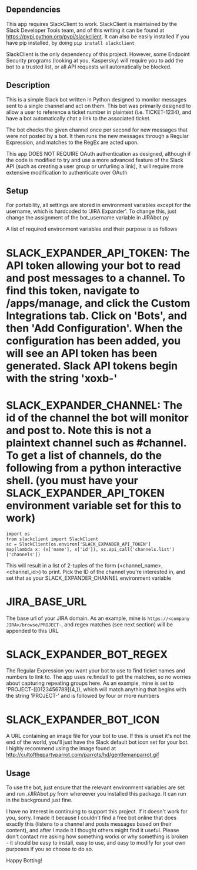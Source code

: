 ## Dependencies
This app requires SlackClient to work. SlackClient is maintained by the Slack Developer Tools team, and of this writing it can be found at https://pypi.python.org/pypi/slackclient. It can also be easily installed if you have pip installed, by doing `pip install slackclient`

SlackClient is the only dependency of this project. However, some Endpoint Security programs (looking at you, Kaspersky) will require you to add the bot to a trusted list, or all API requests will automatically be blocked.

## Description

This is a simple Slack bot written in Python designed to monitor messages sent to a single channel and act on them. This bot was primarily designed to allow a user to reference a ticket number in plaintext (i.e. TICKET-1234), and have a bot automatically chat a link to the associated ticket.

The bot checks the given channel once per second for new messages that were not posted by a bot. It then runs the new messages through a Regular Expression, and matches to the RegEx are acted upon.

This app DOES NOT REQUIRE OAuth authentication as designed, although if the code is modified to try and use a more advanced feature of the Slack API (such as creating a user group or unfurling a link), it will require more extensive modification to authenticate over OAuth

## Setup
For portability, all settings are stored in environment variables except for the username, which is hardcoded to 'JIRA Expander'. To change this, just change the assignment of the bot_username variable in JIRAbot.py

A list of required environment variables and their purpose is as follows

# SLACK_EXPANDER_API_TOKEN: The API token allowing your bot to read and post messages to a channel. To find this token, navigate to <your Slack Domain>/apps/manage, and click the Custom Integrations tab. Click on 'Bots', and then 'Add Configuration'. When the configuration has been added, you will see an API token has been generated. Slack API tokens begin with the string 'xoxb-'

# SLACK_EXPANDER_CHANNEL: The id of the channel the bot will monitor and post to. Note this is not a plaintext channel such as #channel. To get a list of channels, do the following from a python interactive shell. (you must have your SLACK_EXPANDER_API_TOKEN environment variable set for this to work)

```
import os
from slackclient import SlackClient
sc = SlackClient(os.environ['SLACK_EXPANDER_API_TOKEN']
map(lambda x: (x['name'], x['id']), sc.api_call('channels.list')['channels'])
```

This will result in a list of 2-tuples of the form (<channel_name>, <channel_id>) to print. Pick the ID of the channel you're interested in, and set that as your SLACK_EXPANDER_CHANNEL environment variable

# JIRA_BASE_URL
The base url of your JIRA domain. As an example, mine is `https://<company JIRA>/browse/PROJECT-`, and regex matches (see next section) will be appended to this URL

# SLACK_EXPANDER_BOT_REGEX
The Regular Expression you want your bot to use to find ticket names and numbers to link to. The app uses re.findall to get the matches, so no worries about capturing repeating groups here. As an example, mine is set to 'PROJECT-([0123456789]{4,}), which will match anything that begins with the string 'PROJECT-' and is followed by four or more numbers

# SLACK_EXPANDER_BOT_ICON
A URL containing an image file for your bot to use. If this is unset it's not the end of the world, you'll just have the Slack default bot icon set for your bot. I highly recommend using the image found at http://cultofthepartyparrot.com/parrots/hd/gentlemanparrot.gif

## Usage
To use the bot, just ensure that the relevant environment variables are set and run ./JIRAbot.py from whereever you installed this package. It can run in the background just fine.

I have no interest in continuing to support this project. If it doesn't work for you, sorry. I made it because I couldn't find a free bot online that does exactly this (listens to a channel and posts messages based on their content), and after I made it I thought others might find it useful. Please don't contact me asking how something works or why something is broken - it should be easy to install, easy to use, and easy to modify for your own purposes if you so choose to do so.

Happy Botting!
